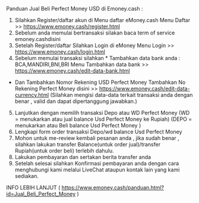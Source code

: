 

Panduan Jual Beli Perfect Money USD di Emoney.cash :

1. Silahkan Register/daftar akun di Menu daftar eMoney.cash
Menu Daftar >> https://www.emoney.cash/register.html
2. Sebelum anda memulai bertransaksi silakan baca term of service emoney.cashdisini
3. Setelah Register/daftar Silahkan Login di eMoney 
Menu Login >> https://www.emoney.cash/login.html
4. Sebelum memulai transaksi silahkan * Tambahkan data bank anda : BCA,MANDIRI,BNI,BRI
Menu Tambahkan data bank >> https://www.emoney.cash/edit-data-bank.html
* Dan Tambahkan Nomor Rekening USD Perfect Money
Tambahkan No Rekening Perfect Money disini >> https://www.emoney.cash/edit-data-currency.html
(Silahkan mengisi data-data terkait transaksi anda dengan benar , valid dan dapat dipertanggung jawabkan.)
5. Lanjutkan dengan memilih transaksi Depo atau WD Perfect Money
(WD = menukarkan atau jual balance Usd Perfect Money ke Rupiah)
(DEPO = menukarkan atau Beli balance Usd Perfect Money )
6. Lengkapi form order transaksi Depo/wd balance Usd Perfect Money
7. Mohon untuk me-review kembali pesanan anda , jika sudah benar , silahkan lakukan transfer Balance(untuk order jual)/transfer Rupiah(untuk order beli) terlebih dahulu.
8. Lakukan pembayaran dan sertakan berita transfer anda
9. Setelah selesai silahkan Konfirmasi pembayaran anda dengan cara menghubungi kami melalui LiveChat ataupun kontak lain yang kami sediakan.

INFO LEBIH LANJUT ( https://www.emoney.cash/panduan.html?id=Jual_Beli_Perfect_Money )
